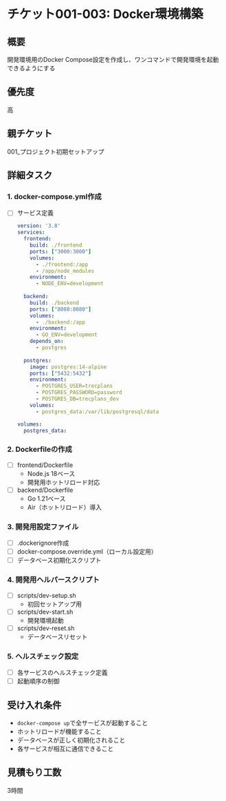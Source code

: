 # チケット001-003: Docker環境構築

## 概要
開発環境用のDocker Compose設定を作成し、ワンコマンドで開発環境を起動できるようにする

## 優先度
高

## 親チケット
001_プロジェクト初期セットアップ

## 詳細タスク

### 1. docker-compose.yml作成
- [ ] サービス定義
  ```yaml
  version: '3.8'
  services:
    frontend:
      build: ./frontend
      ports: ["3000:3000"]
      volumes:
        - ./frontend:/app
        - /app/node_modules
      environment:
        - NODE_ENV=development
    
    backend:
      build: ./backend
      ports: ["8080:8080"]
      volumes:
        - ./backend:/app
      environment:
        - GO_ENV=development
      depends_on:
        - postgres
    
    postgres:
      image: postgres:14-alpine
      ports: ["5432:5432"]
      environment:
        - POSTGRES_USER=trecplans
        - POSTGRES_PASSWORD=password
        - POSTGRES_DB=trecplans_dev
      volumes:
        - postgres_data:/var/lib/postgresql/data
  
  volumes:
    postgres_data:
  ```

### 2. Dockerfileの作成
- [ ] frontend/Dockerfile
  - Node.js 18ベース
  - 開発用ホットリロード対応
- [ ] backend/Dockerfile
  - Go 1.21ベース
  - Air（ホットリロード）導入

### 3. 開発用設定ファイル
- [ ] .dockerignore作成
- [ ] docker-compose.override.yml（ローカル設定用）
- [ ] データベース初期化スクリプト

### 4. 開発用ヘルパースクリプト
- [ ] scripts/dev-setup.sh
  - 初回セットアップ用
- [ ] scripts/dev-start.sh
  - 開発環境起動
- [ ] scripts/dev-reset.sh
  - データベースリセット

### 5. ヘルスチェック設定
- [ ] 各サービスのヘルスチェック定義
- [ ] 起動順序の制御

## 受け入れ条件
- `docker-compose up`で全サービスが起動すること
- ホットリロードが機能すること
- データベースが正しく初期化されること
- 各サービスが相互に通信できること

## 見積もり工数
3時間